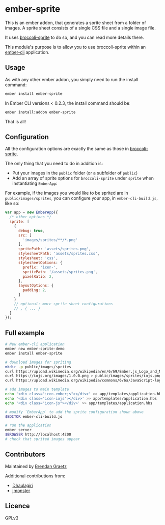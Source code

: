 # ember-sprite

This is an ember addon, that generates a sprite sheet from a folder of images.
A sprite sheet consists of a single CSS file and a single image file.

It uses [broccoli-sprite](https://github.com/bguiz/broccoli-sprite) to do so,
and you can read more details there.

This module's purpose is to allow you to use broccoli-sprite within an
[ember-cli](http://www.ember-cli.com/) application.

## Usage

As with any other ember addon, you simply need to run the install command:

```sh
ember install ember-sprite
```

In Ember CLI versions < 0.2.3, the install command should be:

```sh
ember install:addon ember-sprite
```

That is all!

## Configuration

All the configuration options are exactly the same as those in
[broccoli-sprite](https://github.com/bguiz/broccoli-sprite).

The only thing that you need to do in addition is:

- Put your images in the `public` folder (or a subfolder of `public`)
- Add an array of sprite options for `broccoli-sprite` under `sprite` when instantiating `EmberApp`:

For example, if the images you would like to be sprited are in `public/images/sprites`,
you can configure your app, in `ember-cli-build.js`, like so:

```javascript
var app = new EmberApp({
  /* other options */
  sprite: [
    {
      debug: true,
      src: [
        'images/sprites/**/*.png'
      ],
      spritePath: 'assets/sprites.png',
      stylesheetPath: 'assets/sprites.css',
      stylesheet: 'css',
      stylesheetOptions: {
        prefix: 'icon-',
        spritePath: '/assets/sprites.png',
        pixelRatio: 2,
      },
      layoutOptions: {
        padding: 2,
      }
    }
    // optional: more sprite sheet configurations
    // , { ... }
  ]
});
```

## Full example

```bash
# New ember-cli application
ember new ember-sprite-demo
ember install ember-sprite

# download images for spriting
mkdir -p public/images/sprites
curl https://upload.wikimedia.org/wikipedia/en/6/69/Ember.js_Logo_and_Mascot.png > public/images/sprites/emberjs.png
curl https://iojs.org/images/1.0.0.png > public/images/sprites/iojs.png
curl https://upload.wikimedia.org/wikipedia/commons/6/6a/JavaScript-logo.png > public/images/sprites/js.png

# add images to main template
echo '<div class="icon-emberjs"></div>' >> app/templates/application.hbs
echo '<div class="icon-iojs"></div>' >> app/templates/application.hbs
echo '<div class="icon-js"></div>' >> app/templates/application.hbs

# modify `EmberApp` to add the sprite configuration shown above
$EDITOR ember-cli-build.js

# run the application
ember server
$BROWSER http://localhost:4200
# check that sprited images appear
```

## Contributors

Maintained by [Brendan Graetz](http://github.com/bguiz)

Additional contributions from:

- [Dhaulagiri](https://github.com/Dhaulagiri)
- [jmonster](https://github.com/jmonster)

## Licence

GPLv3
